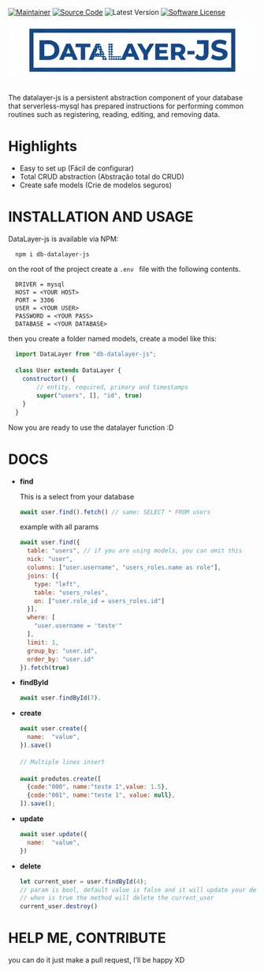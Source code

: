 [![Maintainer](http://img.shields.io/badge/maintainer-fenol64-blue.svg?style=flat-square)](https://www.instagram.com/fenol64/)
[![Source Code](http://img.shields.io/badge/source-db%E2%80%93datalayer%E2%80%93js-blue.svg?style=flat-square)](https://github.com/NOX-0202/Datalayer-JS)
![Latest Version](http://img.shields.io/badge/version-v1.2.0-blue.svg?style=flat-square)
[![Software License](https://img.shields.io/badge/license-MIT-blue.svg?style=flat-square)](LICENSE)

<center>

![datalayer image](https://raw.githubusercontent.com/fenol64/Datalayer-JS/refs/heads/main/examples/datalayerjs.png)
</center>

<br>
The datalayer-js is a persistent abstraction component of your database that serverless-mysql has prepared instructions for performing common routines such as registering, reading, editing, and removing data.

# Highlights
- Easy to set up (Fácil de configurar)
- Total CRUD abstraction (Abstração total do CRUD)
- Create safe models (Crie de modelos seguros)

# INSTALLATION AND USAGE
DataLayer-js is available via NPM:

```
  npm i db-datalayer-js
```

on the root of the project create a `` .env  `` file with the following contents.
```.env
  DRIVER = mysql
  HOST = <YOUR HOST>
  PORT = 3306
  USER = <YOUR USER>
  PASSWORD = <YOUR PASS>
  DATABASE = <YOUR DATABASE>
```
then you create a folder named models, create a model like this:

```javascript
  import DataLayer from "db-datalayer-js";

  class User extends DataLayer {
    constructor() {
        // entity, required, primary and timestamps
        super("users", [], "id", true)
    }
  }
```
Now you are ready to use the datalayer function :D

# DOCS

- **find**

  This is a select from your database

  ```javascript
  await user.find().fetch() // same: SELECT * FROM users
  ```

  example with all params
  ```javascript
  await user.find({
    table: "users", // if you are using models, you can omit this
    nick: "user",
    columns: ["user.username", "users_roles.name as role"],
    joins: [{
      type: "left",
      table: "users_roles",
      on: ["user.role_id = users_roles.id"]
    }],
    where: [
      "user.username = 'teste'"
    ],
    limit: 1,
    group_by: "user.id",
    order_by: "user.id"
  }).fetch(true)
  ```

- **findById**
	```javascript
	await user.findById(7).
	```
- **create**
	```javascript
    await user.create({
      name:  "value",
    }).save()

    // Multiple lines insert

    await produtos.create([
      {code:"000", name:"teste 1",value: 1.5},
      {code:"001", name:"teste 1", value: null},
    ]).save();
	```
- **update**
	```javascript
    await user.update({
      name:  "value",
    })
	```
- **delete**
	```javascript
  let current_user = user.findById(4);
  // param is bool, default value is false and it will update your deleted_at column in your database.
  // when is true the method will delete the current_user
  current_user.destroy()
	```


# HELP ME, CONTRIBUTE

 you can do it just make a pull request, I'll be happy XD
